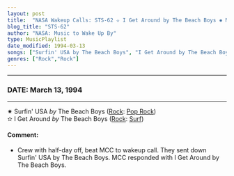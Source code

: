 ```yaml
---
layout: post
title:  "NASA Wakeup Calls: STS-62 ✫ I Get Around by The Beach Boys ✺ March 13, 1994"
blog_title: "STS-62"
author: "NASA: Music to Wake Up By"
type: MusicPlaylist
date_modified: 1994-03-13
songs: ["Surfin' USA by The Beach Boys", "I Get Around by The Beach Boys"]
genres: ["Rock","Rock"]
---
```


----
### DATE: March 13, 1994
----
✷ Surfin' USA *by* The Beach Boys ([Rock](https://www.discogs.com/genre/Rock): [Pop Rock](https://www.discogs.com/style/Pop%20Rock)) <a target="blank_" href="https://www.discogs.com/The-Beach-Boys-Surfin-USA/master/383801">
    <i class="fas fa-compact-disc"
       title="Discogs entry for this song"
       alt="Discogs entry for this song"
       style="font-size: 1.1em;"></i></a>
      &nbsp;<br />
✫ I Get Around *by* The Beach Boys ([Rock](https://www.discogs.com/genre/Rock): [Surf](https://www.discogs.com/style/Surf)) <a target="blank_" href="https://www.discogs.com/The-Beach-Boys-I-Get-Around/master/1649737">
    <i class="fas fa-compact-disc"
       title="Discogs entry for this song"
       alt="Discogs entry for this song"
       style="font-size: 1.1em;"></i></a>
    

#### Comment:
* Crew with half-day off, beat MCC to wakeup call. They sent down Surfin' USA by The Beach Boys. MCC responded with I Get Around by The Beach Boys.




<br/>
<center>
	<a target="_blank"
	   href="https://twitter.com/intent/tweet?hashtags=Space,NASA,Playlist,NASAWakeupCalls,SpaceProgram&text=🚀 {{ page.author}}, {{ page.title }}. {{ site.url }}{{ page.url }}&via=nasawakeupcalls"><i class="fab fa-twitter" title="Tweet this page" alt="Tweet this page" style="font-size: 1.3em;"></i></a>
	&nbsp; 	<i class="fas fa-user-astronaut" style="font-size: 1.5em;"></i> &nbsp;
    <a id="custom_amazon_link"
       type="amzn" search="#"
       category="popular music">
    <i class="fab fa-amazon" style="font-size: 1.3em;"></i></a>
</center>

<!-- Randomly resolve an individual entry from a song array -->
<script src="/assets/javascript/seedrandom.min.js"></script>
<script>
  var wake_me_up = ["Surfin' USA by The Beach Boys", "I Get Around by The Beach Boys"];
  var prng = new Math.seedrandom();
  function randomSong() {
    song = wake_me_up[Math.floor(Math.random() * wake_me_up.length)];
    var amazon_link = document.getElementById("custom_amazon_link");
    amazon_link.setAttribute("search", song);
  }
  window.onload = randomSong();
</script>
